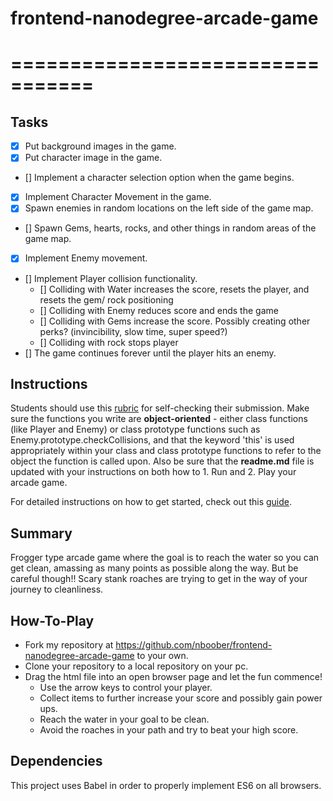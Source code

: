 # frontend-nanodegree-arcade-game
# =================================

## Tasks

- [x] Put background images in the game.
- [x] Put character image in the game.
- [] Implement a character selection option when the game begins.
- [x] Implement Character Movement in the game.
- [x] Spawn enemies in random locations on the left side of the game map.
- [] Spawn Gems, hearts, rocks, and other things in random areas of the game map.
- [x] Implement Enemy movement.
- [] Implement Player collision functionality.
    - [] Colliding with Water increases the score, resets the player, and resets the gem/ rock positioning
    - [] Colliding with Enemy reduces score and ends the game
    - [] Colliding with Gems increase the score. Possibly creating other perks? (invincibility, slow time, super speed?)
    - [] Colliding with rock stops player
- [] The game continues forever until the player hits an enemy.

## Instructions

Students should use this [rubric](https://review.udacity.com/#!/projects/2696458597/rubric) for self-checking their submission. Make sure the functions you write are **object-oriented** - either class functions (like Player and Enemy) or class prototype functions such as Enemy.prototype.checkCollisions, and that the keyword 'this' is used appropriately within your class and class prototype functions to refer to the object the function is called upon. Also be sure that the **readme.md** file is updated with your instructions on both how to 1. Run and 2. Play your arcade game.

For detailed instructions on how to get started, check out this [guide](https://docs.google.com/document/d/1v01aScPjSWCCWQLIpFqvg3-vXLH2e8_SZQKC8jNO0Dc/pub?embedded=true).

## Summary

Frogger type arcade game where the goal is to reach the water so you can get clean, amassing as many points as possible along the way. But be careful though!! Scary stank roaches are trying to get in the way of your journey to cleanliness.

## How-To-Play

- Fork my repository at https://github.com/nboober/frontend-nanodegree-arcade-game to your own.
- Clone your repository to a local repository on your pc.
- Drag the html file into an open browser page and let the fun commence!
    - Use the arrow keys to control your player.
    - Collect items to further increase your score and possibly gain power ups.
    - Reach the water in your goal to be clean.
    - Avoid the roaches in your path and try to beat your high score.

## Dependencies

This project uses Babel in order to properly implement ES6 on all browsers.
